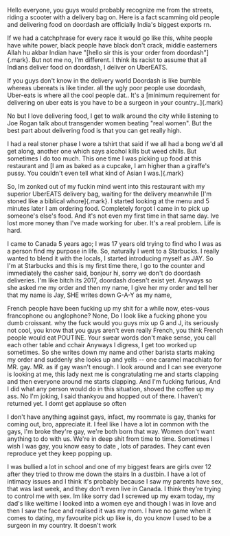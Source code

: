 Hello everyone, you guys would probably recognize me from the streets,
riding a scooter with a delivery bag on. Here is a fact scamming old
people and delivering food on doordash are officially India's biggest
exports rn.

If we had a catchphrase for every race it would go like this, white
people have white power, black people have black don't crack, middle
easterners Allah hu akbar Indian have "[hello sir this is your order
from doordash"]{.mark}. But not me no, I'm different. I think its racist
to assume that all Indians deliver food on doordash, I deliver on
UberEATS.

If you guys don't know in the delivery world Doordash is like bumble
whereas ubereats is like tinder. all the ugly poor people use doordash,
Uber-eats is where all the cool people dat.. It's a [minimum requirement
for delivering on uber eats is you have to be a surgeon in your
country..]{.mark}

No but I love delivering food, I get to walk around the city while
listening to Joe Rogan talk about transgender women beating "real
women". But the best part about delivering food is that you can get
really high.

I had a real stoner phase I wore a tshirt that said if we all had a bong
we'd all get along, another one which says alcohol kills but weed
chills. But sometimes I do too much. This one time I was picking up food
at this restaurant and [I am as baked as a cupcake, I am higher than a
giraffe's pussy. You couldn't even tell what kind of Asian I
was.]{.mark}

So, Im zonked out of my fuckin mind went into this restaurant with my
superior UberEATS delivery bag, waiting for the delivery meanwhile [I'm
stoned like a biblical whore]{.mark}. I started looking at the menu and
5 minutes later I am ordering food. Completely forgot I came in to pick
up someone's else's food. And it's not even my first time in that same
day. Ive lost more money than I've made working for uber. It's a real
problem. Life is hard.

I came to Canada 5 years ago; I was 17 years old trying to find who I
was as a person find my purpose in life. So, naturally I went to a
Starbucks. I really wanted to blend it with the locals, I started
introducing myself as JAY. So I'm at Starbucks and this is my first time
there, I go to the counter and immediately the casher said, bonjour hi,
sorry we don't do doordash deliveries. I'm like bitch its 2017, doordash
doesn't exist yet. Anyways so she asked me my order and then my name, I
give her my order and tell her that my name is Jay, SHE writes down
G-A-Y as my name,

French people have been fucking up my shit for a while now, etes-vous
francophone ou anglophone? None, Do I look like a fucking phone you dumb
croissant. why the fuck would you guys mix up G and J, its seriously not
cool, you know that you guys aren't even really French, you think French
people would eat POUTINE. Your swear words don't make sense, you call
each other table and cchair Anyways I digress, I get too worked up
sometimes. So she writes down my name and other barista starts making my
order and suddenly she looks up and yells -- one caramel macchiato for
MR. gay. MR. as if gay wasn't enough. I look around and I can see
everyone is looking at me, this lady next me is congratulating me and
starts clapping and then everyone around me starts clapping. And I'm
fucking furious, And I did what any person would do in this situation,
shoved the coffee up my ass. No I'm joking, I said thankyou and hopped
out of there. I haven't returned yet. I domt get applause so often

I don't have anything against gays, infact, my roommate is gay, thanks
for coming out, bro, appreciate it. I feel like I have a lot in common
with the gays, I'm broke they're gay, we're both born that way. Women
don't want anything to do with us. We're in deep shit from time to time.
Sometimes I wish I was gay, you know easy to date , lots of parades.
They cant even reproduce yet they keep popping up.

I was bullied a lot in school and one of my biggest fears are girls over
12 after they tried to throw me down the stairs In a dustbin. I have a
lot of intimacy issues and I think it's probably because I saw my
parents have sex, that was last week, and they don't even live in
Canada. I think they're trying to control me with sex. Im like sorry dad
I screwed up my exam today, my dad's like weltime I looked into a women eye and though I was in
love and then I saw the face and realised it was my mom. I have no game
when it comes to dating, my favourite pick up like is, do you know I
used to be a surgeon in my country. It doesn't work
